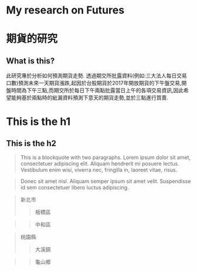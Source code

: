 # My research on Futures
# 期貨的研究

## What is this?
此研究專於分析如何預測期貨走勢.
透過期交所批露資料(例如:三大法人每日交易口數)預測未來一天期貨漲跌,起因於台股期貨於2017年開放期貨的下午盤交易,開盤時間為下午三點,而期交所於每日下午兩點批露當日上午的各項交易資訊,因此希望能夠基於兩點時的紕漏資料預測下意天的期貨走勢,並於三點進行買賣.


# This is the h1

## This is the h2

> This is a blockquote with two paragraphs. Lorem ipsum dolor sit amet,
> consectetuer adipiscing elit. Aliquam hendrerit mi posuere lectus.
> Vestibulum enim wisi, viverra nec, fringilla in, laoreet vitae, risus.

> Donec sit amet nisl. Aliquam semper ipsum sit amet velit. Suspendisse
> id sem consectetuer libero luctus adipiscing.

> 新北市
>>板橋區

>>中和區

> 桃園縣
>>大溪鎮

>>龜山鄉
